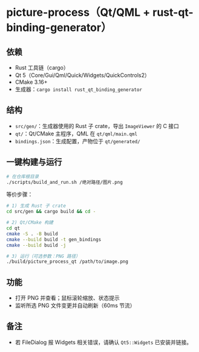 # picture-process（Qt/QML + rust-qt-binding-generator）

## 依赖
- Rust 工具链（cargo）
- Qt 5（Core/Gui/Qml/Quick/Widgets/QuickControls2）
- CMake 3.16+
- 生成器：`cargo install rust_qt_binding_generator`

## 结构
- `src/gen/`：生成器使用的 Rust 子 crate，导出 `ImageViewer` 的 C 接口
- `qt/`：Qt/CMake 主程序，QML 在 `qt/qml/main.qml`
- `bindings.json`：生成配置，产物位于 `qt/generated/`

## 一键构建与运行
```bash
# 在仓库根目录
./scripts/build_and_run.sh /绝对路径/图片.png
```

等价步骤：
```bash
# 1) 生成 Rust 子 crate
cd src/gen && cargo build && cd -

# 2) Qt/CMake 构建
cd qt
cmake -S . -B build
cmake --build build -t gen_bindings
cmake --build build -j

# 3) 运行（可选参数：PNG 路径）
./build/picture_process_qt /path/to/image.png
```

## 功能
- 打开 PNG 并查看；鼠标滚轮缩放、状态提示
- 监听所选 PNG 文件变更并自动刷新（60ms 节流）

## 备注
- 若 FileDialog 报 Widgets 相关错误，请确认 `Qt5::Widgets` 已安装并链接。
